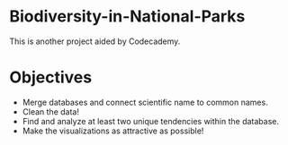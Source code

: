 # Biodiversity-in-National-Parks
This is another project aided by Codecademy.
# Objectives
<ul>
  <li>Merge databases and connect scientific name to common names.</li>
  <li>Clean the data!</li>
  <li>Find and analyze at least two unique tendencies within the database.</li>
  <li>Make the visualizations as attractive as possible!</li>
</ul>
